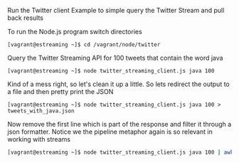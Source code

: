 
Run the Twitter client Example to simple query the Twitter Stream and pull back results

To run the Node.js program switch directories
```console
[vagrant@estreaming ~]$ cd /vagrant/node/twitter
```

Query the Twitter Streaming API for 100 tweets that contain the word java
```console
[vagrant@estreaming ~]$ node twitter_streaming_client.js java 100
```

Kind of a mess right, so let's clean it up a little. So lets redirect the output to a file and then pretty print the JSON
```console
[vagrant@estreaming ~]$ node twitter_streaming_client.js java 100 > tweets_with_java.json
```

Now remove the first line which is part of the response and filter it through a json formatter. Notice we the pipeline metaphor again is so relevant in working with streams 
```bash
[vagrant@estreaming ~]$ node twitter_streaming_client.js java 100 | awk '{ if ( NR > 1  ) { print } }' | format-json-stream | less
```
